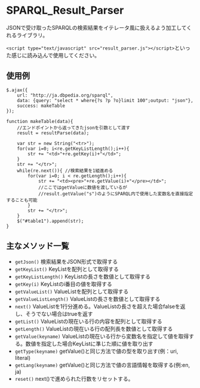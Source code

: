 SPARQL_Result_Parser
=============
JSONで受け取ったSPARQLの検索結果をイテレータ風に扱えるよう加工してくれるライブラリ。

`<script type="text/javascript" src="result_parser.js"></script>`といった感じに読み込んで使用してください。

使用例
------------
	$.ajax({
		url: "http://ja.dbpedia.org/sparql",
		data: {query: "select * where{?s ?p ?o}limit 100";output: "json"},
		success: makeTable
	});
	
	function makeTable(data){
		//エンドポイントから返ってきたjsonを引数として渡す
		result = resultParse(data);
		
		var str = new String("<tr>");
		for(var i=0; i<re.getKeyListLength();i++){
			str += "<td>"+re.getKey(i)+"</td>";
		}
		str += "</tr>";
		while(re.next()){ //検索結果を1組進める
			for(var i=0; i < re.getLength();i++){
				str += "<td><pre>"+re.getValue(i)+"</pre></td>";
				//ここではgetValueに数値を渡しているが
				//result.getValue("s")のようにSPARQL内で使用した変数名を直接指定することも可能
			}
			str += "</tr>";
		}
		$("#table1").append(str);
	}

主なメソッド一覧
---------------
* `getJson()`	 検索結果をJSON形式で取得する
* `getKeyList()`	KeyListを配列として取得する
* `getKeyListLength()`	KeyListの長さを数値として取得する
* `getKey(i)`	KeyListのi番目の値を取得する
* `getValueList()`	ValueListを配列として取得する
* `getValueListLength()`	ValueListの長さを数値として取得する
* `next()`	ValueListを1行分進める。ValueListの長さを超えた場合falseを返し、そうでない場合はtrueを返す
* `getList()`	ValueListの現在いる行の内容を配列として取得する
* `getLength()`	ValueListの現在いる行の配列長を数値として取得する
* `getValue(keyname)`	ValueListの現在いる行から変数名を指定して値を取得する。数値を指定した場合KeyListに準じた順に値を取り出す
* `getType(keyname)`	getValue()と同じ方法で値の型を取り出す(例：uri, literal)
* `getLang(keyname)`	getValue()と同じ方法で値の言語情報を取得する(例:en, ja)
* `reset()`	next()で進められた行数をリセットする。
